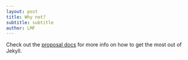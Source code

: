 ```yaml
---
layout: post
title: Why not?
subtitle: subtitle
author: LMF
---
```


Check out the [proposal docs][proposal-docs] for more info on how to get the most out of Jekyll. 

[proposal-docs]: http://timesofmalta.com
